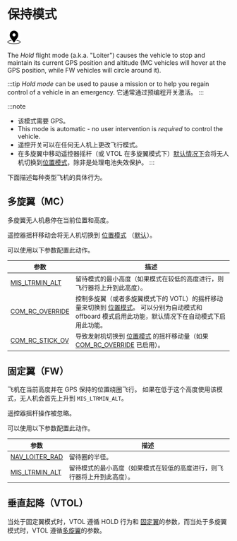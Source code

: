 # 保持模式

[<img src="../../assets/site/position_fixed.svg" title="需要定位（例如 GPS）" width="30px" />](../getting_started/flight_modes.md#key_position_fixed)

The *Hold* flight mode (a.k.a. "Loiter") causes the vehicle to stop and maintain its current GPS position and altitude (MC vehicles will hover at the GPS position, while FW vehicles will circle around it).

:::tip
*Hold mode* can be used to pause a mission or to help you regain control of a vehicle in an emergency. 它通常通过预编程开关激活。 :::

:::note
* 该模式需要 GPS。
* This mode is automatic - no user intervention is *required* to control the vehicle.
* 遥控开关可以在任何无人机上更改飞行模式。
* 在多旋翼中移动遥控器摇杆（或 VTOL 在多旋翼模式下）[默认情况下](#COM_RC_OVERRIDE)会将无人机切换到[位置模式](../flight_modes/position_mc.md)，除非是处理电池失效保护。 :::

下面描述每种类型飞机的具体行为。

## 多旋翼（MC）

多旋翼无人机悬停在当前位置和高度。

遥控器摇杆移动会将无人机切换到 [位置模式](../flight_modes/position_mc.md) （[默认](#COM_RC_OVERRIDE)）。

可以使用以下参数配置此动作。

| 参数                                                                                                               | 描述                                                                                                                    |
| ---------------------------------------------------------------------------------------------------------------- | --------------------------------------------------------------------------------------------------------------------- |
| <span id="MIS_LTRMIN_ALT"></span>[MIS_LTRMIN_ALT](../advanced_config/parameter_reference.md#MIS_LTRMIN_ALT)    | 留待模式的最小高度（如果模式在较低的高度进行，则飞行器将上升到此高度）。                                                                                  |
| <span id="COM_RC_OVERRIDE"></span>[COM_RC_OVERRIDE](../advanced_config/parameter_reference.md#COM_RC_OVERRIDE) | 控制多旋翼（或者多旋翼模式下的 VOTL）的摇杆移动量来切换到 [位置模式](../flight_modes/position_mc.md)。 可以分别为自动模式和 offboard 模式启用此功能，默认情况下在自动模式下启用此功能。 |
| <span id="COM_RC_STICK_OV"></span>[COM_RC_STICK_OV](../advanced_config/parameter_reference.md#COM_RC_STICK_OV) | 导致发射机切换到 [位置模式](../flight_modes/position_mc.md) 的摇杆移动量（如果 [COM_RC_OVERRIDE](#COM_RC_OVERRIDE) 已启用）。                 |

<!-- Code for this here: https://github.com/PX4/PX4-Autopilot/blob/release/1.13/src/modules/navigator/loiter.cpp#L61 -->

## 固定翼（FW）

飞机在当前高度并在 GPS 保持的位置绕圈飞行。 如果在低于这个高度使用该模式，无人机会首先上升到 `MIS_LTRMIN_ALT`。

遥控器摇杆操作被忽略。

可以使用以下参数配置此动作。

| 参数                                                                           | 描述                                   |
| ---------------------------------------------------------------------------- | ------------------------------------ |
| [NAV_LOITER_RAD](../advanced_config/parameter_reference.md#NAV_LOITER_RAD) | 留待圈的半径。                              |
| [MIS_LTRMIN_ALT](../advanced_config/parameter_reference.md#MIS_LTRMIN_ALT) | 留待模式的最小高度（如果模式在较低的高度进行，则飞行器将上升到此高度）。 |


## 垂直起降（VTOL）

当处于固定翼模式时，VTOL 遵循 HOLD 行为和 [固定翼](#fixed-wing-fw)的参数，而当处于多旋翼模式时，VTOL 遵循[多旋翼](#multi-copter-mc)的参数。

<!-- this maps to AUTO_LOITER in flight mode state machine -->
